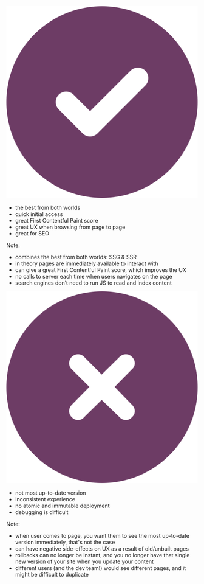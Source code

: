<img src="./dist/icons/fa-circle-check.svg" class="heading--icon" />

- the best from both worlds <!-- .element: class="fragment fade-in" -->
- quick initial access <!-- .element: class="fragment fade-in" -->
- great First Contentful Paint score<!-- .element: class="fragment fade-in" -->
- great UX when browsing from page to page<!-- .element: class="fragment fade-in" -->
- great for SEO<!-- .element: class="fragment fade-in" -->

Note:
- combines the best from both worlds: SSG & SSR
- in theory pages are immediately available to interact with
- can give a great First Contentful Paint score, which improves the UX
- no calls to server each time when users navigates on the page
- search engines don’t need to run JS to read and index content


<img src="./dist/icons/fa-circle-xmark.svg" class="heading--icon" />

- not most up-to-date version <!-- .element: class="fragment fade-in" -->
- inconsistent experience <!-- .element: class="fragment fade-in" -->
- no atomic and immutable deployment <!-- .element: class="fragment fade-in" -->
- debugging is difficult <!-- .element: class="fragment fade-in" -->

Note: 
- when user comes to page, you want them to see the most up-to-date version immediately, that's not the case
- can have negative side-effects on UX as a result of old/unbuilt pages
- rollbacks can no longer be instant, and you no longer have that single new version of your site when you update your content
- different users (and the dev team!) would see different pages, and it might be difficult to duplicate